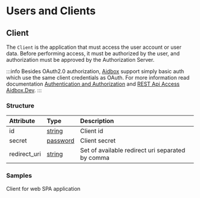 # Users and Clients

## Client

The `Client` is the application that must access the user account or user data. Before performing access, it must be authorized by the user, and authorization must be approved by the Authorization Server.

:::info
Besides OAuth2.0 authorization, [Aidbox](https://www.health-samurai.io/aidbox) support simply basic auth which use the same client credentials as OAuth. For more information read documentation [Authentication and Authorization](https://docs.aidbox.app/tutorials/authentication-and-authorization) and [REST Api Access Aidbox.Dev](../../tutorials/how-to-use-rest-api.md).
:::

### Structure

| Attribute | Type | Description |
| :--- | :--- | :--- |
| id | [string](../../basic-concepts/meta-model/aidbox-data-types.md#string) | Client id |
| secret | [password](../../basic-concepts/meta-model/aidbox-data-types.md#password) | Client secret |
| redirect_uri | [string](../../basic-concepts/meta-model/aidbox-data-types.md#string) | Set of available redirect uri separated by comma |

### Samples

Client for web SPA application
